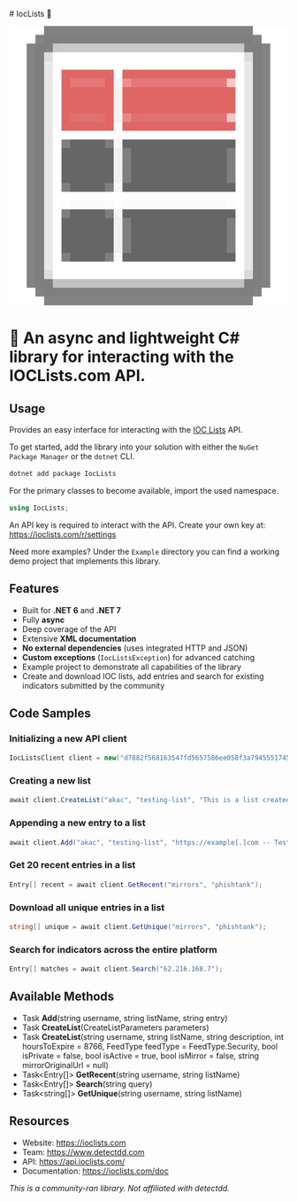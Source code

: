 ﻿﻿# IocLists 📝

![](https://raw.githubusercontent.com/actually-akac/IocLists/master/IocLists/icon.png)

# 🛑 An async and lightweight C# library for interacting with the IOCLists.com API.

## Usage
Provides an easy interface for interacting with the [IOC Lists](https://ioclists.com) API.

To get started, add the library into your solution with either the `NuGet Package Manager` or the `dotnet` CLI.
```rust
dotnet add package IocLists
```

For the primary classes to become available, import the used namespace.
```csharp
using IocLists;
```

An API key is required to interact with the API. Create your own key at: https://ioclists.com/r/settings

Need more examples? Under the `Example` directory you can find a working demo project that implements this library.

## Features
- Built for **.NET 6** and **.NET 7**
- Fully **async**
- Deep coverage of the API
- Extensive **XML documentation**
- **No external dependencies** (uses integrated HTTP and JSON)
- **Custom exceptions** (`IocListsException`) for advanced catching
- Example project to demonstrate all capabilities of the library
- Create and download IOC lists, add entries and search for existing indicators submitted by the community

## Code Samples

### Initializing a new API client
```csharp
IocListsClient client = new("d7882f568163547fd5657586ee058f3a7945551745ce36c4bf706741e7907042");
```

### Creating a new list
```csharp
await client.CreateList("akac", "testing-list", "This is a list created using the C# IOC Lists library.");
```

### Appending a new entry to a list
```csharp
await client.Add("akac", "testing-list", "https://example[.]com -- Testing Indicator");
```

### Get 20 recent entries in a list
```csharp
Entry[] recent = await client.GetRecent("mirrors", "phishtank");
```

### Download all unique entries in a list
```csharp
string[] unique = await client.GetUnique("mirrors", "phishtank");
```

### Search for indicators across the entire platform
```csharp
Entry[] matches = await client.Search("62.216.168.7");
```

## Available Methods

- Task **Add**(string username, string listName, string entry)
- Task **CreateList**(CreateListParameters parameters)
- Task **CreateList**(string username, string listName, string description, int hoursToExpire = 8766, FeedType feedType = FeedType.Security, bool isPrivate = false, bool isActive = true, bool isMirror = false, string mirrorOriginalUrl = null)
- Task\<Entry[]> **GetRecent**(string username, string listName)
- Task\<Entry[]> **Search**(string query)
- Task\<string[]> **GetUnique**(string username, string listName)

## Resources
- Website: https://ioclists.com
- Team: https://www.detectdd.com
- API: https://api.ioclists.com/
- Documentation: https://ioclists.com/doc

*This is a community-ran library. Not affiliated with detectdd.*